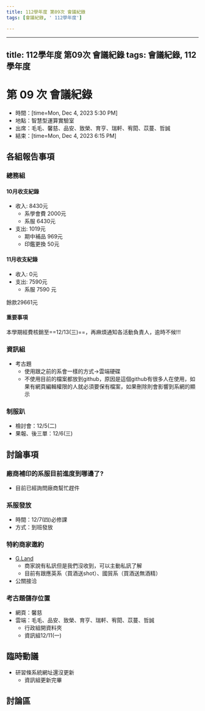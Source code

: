 ```yaml
---
title: 112學年度 第09次 會議紀錄
tags: [會議紀錄, ' 112學年度']

---
```


---
title: 112學年度 第09次 會議紀錄
tags: 會議紀錄, 112學年度
---

# 第 09 次 會議紀錄
- 時間：[time=Mon, Dec 4, 2023 5:30 PM]
- 地點：智慧型運算實驗室
- 出席：毛毛、馨慈、品安、致榮、育亨、瑞軒、宥閎、苡蔓、哲誠
- 結束：[time=Mon, Dec 4, 2023 6:15 PM]

## 各組報告事項
### 總務組
#### 10月收支紀錄
- 收入: 8430元
    - 系學會費 2000元
    - 系服 6430元
- 支出: 1019元
    - 期中補品 969元
    - 印鑑更換 50元

#### 11月收支紀錄
- 收入: 0元
- 支出: 7590元
    - 系服 7590 元

餘款29661元

#### 重要事項
本學期經費核銷至==12/13(三)==，再麻煩通知各活動負責人，逾時不候!!!

### 資訊組
- 考古題
  - 使用跟之前的系會一樣的方式->雲端硬碟
  - 不使用目前的檔案都放到github，原因是這個github有很多人在使用，如果有網頁編輯權限的人就必須要保有檔案，如果刪除則會影響到系網的顯示
### 制服趴
- 檢討會：12/5(二)
- 果報、後三單：12/6(三)
## 討論事項
### 廠商補印的系服目前進度到哪邊了?
- 目前已經詢問廠商幫忙趕件
### 系服發放
- 時間：12/7(四)必修課
- 方式：到班發放
### 特約商家邀約
- [G.Land](https://www.instagram.com/g.land.drink/)
  - 商家說有私訊但是我們沒收到，可以主動私訊了解
  - 目前有跟應英系（買酒送shot）、國貿系（買酒送無酒精）
- 公關接洽
### 考古題儲存位置
- 網頁：馨慈
- 雲端：毛毛、品安、致榮、育亨、瑞軒、宥閎、苡蔓、哲誠
  - 行政組開資料夾
  - 資訊組12/11(一)
## 臨時動議
- 研習條系統網址還沒更新
  - 資訊組更新完畢

## 討論區